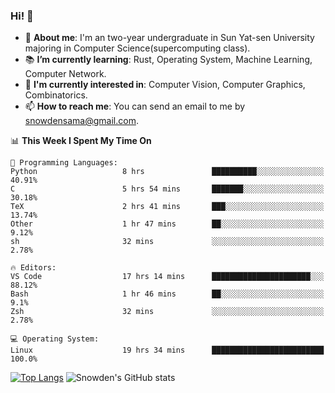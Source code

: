 ### Hi! 👋

+ :school: **About me**: I'm an two-year undergraduate in Sun Yat-sen University majoring in Computer Science(supercomputing class).
+ :books: **I’m currently learning**: Rust, Operating System, Machine Learning, Computer Network.
+ :lollipop: **I'm currently interested in**: Computer Vision, Computer Graphics, Combinatorics.
+ 📫 **How to reach me**: You can send an email to me by snowdensama@gmail.com.

<!--START_SECTION:waka-->
📊 **This Week I Spent My Time On** 

```text
💬 Programming Languages: 
Python                   8 hrs               ██████████░░░░░░░░░░░░░░░   40.91% 
C                        5 hrs 54 mins       ███████░░░░░░░░░░░░░░░░░░   30.18% 
TeX                      2 hrs 41 mins       ███░░░░░░░░░░░░░░░░░░░░░░   13.74% 
Other                    1 hr 47 mins        ██░░░░░░░░░░░░░░░░░░░░░░░   9.12% 
sh                       32 mins             ░░░░░░░░░░░░░░░░░░░░░░░░░   2.78%

🔥 Editors: 
VS Code                  17 hrs 14 mins      ██████████████████████░░░   88.12% 
Bash                     1 hr 46 mins        ██░░░░░░░░░░░░░░░░░░░░░░░   9.1% 
Zsh                      32 mins             ░░░░░░░░░░░░░░░░░░░░░░░░░   2.78%

💻 Operating System: 
Linux                    19 hrs 34 mins      █████████████████████████   100.0%

```


<!--END_SECTION:waka-->


[![Top Langs](https://github-readme-stats.vercel.app/api/top-langs/?username=lixk28&langs_count=8&layout=compact&hide_border=true)](https://github.com/lixk28/github-readme-stats)
![Snowden's GitHub stats](https://github-readme-stats.vercel.app/api?username=lixk28&show_icons=true&hide_border=true&count_private=true)



<!--
**lixk28/lixk28** is a ✨ _special_ ✨ repository because its `README.md` (this file) appears on your GitHub profile.

Here are some ideas to get you started:

- 🔭 I’m currently working on ...
- 🌱 I’m currently learning ...
- 👯 I’m looking to collaborate on ...
- 🤔 I’m looking for help with ...
- 💬 Ask me about ...
- 📫 How to reach me: ...
- 😄 Pronouns: ...
- ⚡ Fun fact: ...
  -->
